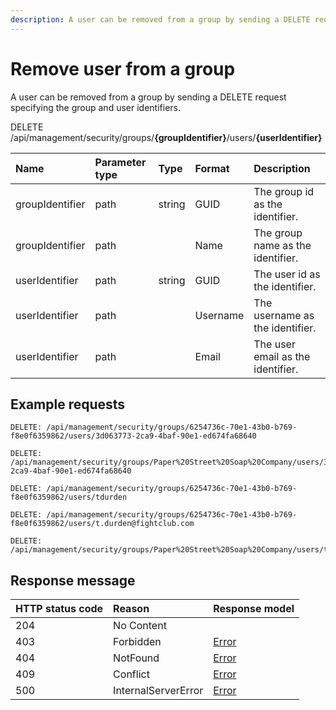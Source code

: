 ```yaml
---
description: A user can be removed from a group by sending a DELETE request specifying the group and user identifiers.
---
```


# Remove user from a group

A user can be removed from a group by sending a DELETE request specifying the group and user identifiers.

<span class="label label--delete">DELETE</span> /api/management/security/groups/**{groupIdentifier}**/users/**{userIdentifier}**

| Name            | Parameter type | Type   | Format   | Description                       |
| :-------------- | :------------- | :----- | :------- | :-------------------------------- |
| groupIdentifier | path           | string | GUID     | The group id as the identifier.   |
| groupIdentifier | path           |        | Name     | The group name as the identifier. |
| userIdentifier  | path           | string | GUID     | The user id as the identifier.    |
| userIdentifier  | path           |        | Username | The username as the identifier.   |
| userIdentifier  | path           |        | Email    | The user email as the identifier. |

## Example requests

```http
DELETE: /api/management/security/groups/6254736c-70e1-43b0-b769-f8e0f6359862/users/3d063773-2ca9-4baf-90e1-ed674fa68640
```

```http
DELETE: /api/management/security/groups/Paper%20Street%20Soap%20Company/users/3d063773-2ca9-4baf-90e1-ed674fa68640
```

```http
DELETE: /api/management/security/groups/6254736c-70e1-43b0-b769-f8e0f6359862/users/tdurden
```

```http
DELETE: /api/management/security/groups/6254736c-70e1-43b0-b769-f8e0f6359862/users/t.durden@fightclub.com
```

```http
DELETE: /api/management/security/groups/Paper%20Street%20Soap%20Company/users/t.durden@fightclub.com
```

## Response message

| HTTP status code | Reason              | Response model                   |
| :--------------- | :------------------ | :------------------------------- |
| 204              | No Content          |                                  |
| 403              | Forbidden           | [Error](/key-concepts/errors.md) |
| 404              | NotFound            | [Error](/key-concepts/errors.md) |
| 409              | Conflict            | [Error](/key-concepts/errors.md) |
| 500              | InternalServerError | [Error](/key-concepts/errors.md) |
